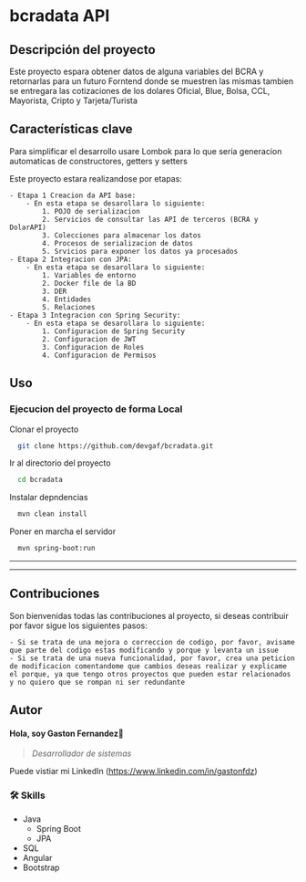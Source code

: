 # bcradata API

## Descripción del proyecto
Este proyecto espara obtener datos de alguna variables del BCRA y retornarlas para un futuro Forntend donde se muestren las mismas tambien se entregara las cotizaciones de los dolares Oficial, Blue, Bolsa, CCL, Mayorista, Cripto y Tarjeta/Turista

## Características clave
Para simplificar el desarrollo usare Lombok para lo que seria generacion automaticas de constructores, getters y setters

Este proyecto estara realizandose por etapas:

    - Etapa 1 Creacion da API base:
        - En esta etapa se desarollara lo siguiente:
            1. POJO de serializacion
            2. Servicios de consultar las API de terceros (BCRA y DolarAPI)
            3. Colecciones para almacenar los datos
            4. Procesos de serializacion de datos
            5. Srvicios para exponer los datos ya procesados
    - Etapa 2 Integracion con JPA:
        - En esta etapa se desarollara lo siguiente:
            1. Variables de entorno
            2. Docker file de la BD
            3. DER
            4. Entidades
            5. Relaciones
    - Etapa 3 Integracion con Spring Security:
        - En esta etapa se desarollara lo siguiente:
            1. Configuracion de Spring Security
            2. Configuracion de JWT
            3. Configuracion de Roles
            4. Configuracion de Permisos 


## Uso
### Ejecucion del proyecto de forma Local

Clonar el proyecto

```bash
  git clone https://github.com/devgaf/bcradata.git
```

Ir al directorio del proyecto

```bash
  cd bcradata
```

Instalar depndencias

```bash
  mvn clean install
```

Poner en marcha el servidor

```bash
  mvn spring-boot:run
```
---
---

## Contribuciones
Son bienvenidas todas las contribuciones al proyecto, si deseas contribuir por favor sigue los siguientes pasos:

    - Si se trata de una mejora o correccion de codigo, por favor, avisame que parte del codigo estas modificando y porque y levanta un issue
    - Si se trata de una nueva funcionalidad, por favor, crea una peticion de modificacion comentandome que cambios deseas realizar y explicame el porque, ya que tengo otros proyectos que pueden estar relacionados y no quiero que se rompan ni ser redundante

## Autor
#### Hola, soy Gaston Fernandez👋 
> *Desarrollador de sistemas*

Puede vistiar mi LinkedIn (https://www.linkedin.com/in/gastonfdz)
### 🛠 Skills
- Java 
    - Spring Boot
    - JPA
- SQL
- Angular 
- Bootstrap